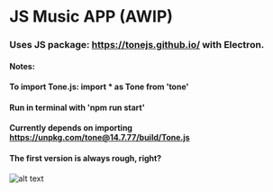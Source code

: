 # JS Music APP (AWIP)
### Uses JS package: https://tonejs.github.io/ with Electron. 

#### Notes:
#### To import Tone.js: import * as Tone from 'tone'
#### Run in terminal with 'npm run start'
#### Currently depends on importing https://unpkg.com/tone@14.7.77/build/Tone.js

#### The first version is always rough, right?
![alt text](https://github.com/cjvillar/js_music_electron/blob/main/src/images/version_1.png "A really ugly and limited UI")


